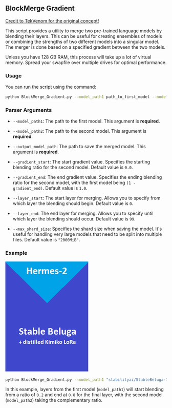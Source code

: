 ## BlockMerge Gradient

[Credit to TekVenom for the original concept!](https://github.com/TehVenomm/LM_Transformers_BlockMerge)

This script provides a utility to merge two pre-trained language models by blending their layers. This can be useful for creating ensembles of models or combining the strengths of two different models into a singular model. The merger is done based on a specified gradient between the two models.

Unless you have 128 GB RAM, this process will take up a lot of virtual memory. Spread your swapfile over multiple drives for optimal performance.

### Usage

You can run the script using the command:

```bash
python BlockMerge_Gradient.py --model_path1 path_to_first_model --model_path2 path_to_second_model --output_model_path path_for_output
```

### Parser Arguments

- `--model_path1`: The path to the first model. This argument is **required**.
  
- `--model_path2`: The path to the second model. This argument is **required**.

- `--output_model_path`: The path to save the merged model. This argument is **required**.

- `--gradient_start`: The start gradient value. Specifies the starting blending ratio for the second model. Default value is `0.0`.

- `--gradient_end`: The end gradient value. Specifies the ending blending ratio for the second model, with the first model being `(1 - gradient_end)`. Default value is `1.0`.

- `--layer_start`: The start layer for merging. Allows you to specify from which layer the blending should begin. Default value is `0`.

- `--layer_end`: The end layer for merging. Allows you to specify until which layer the blending should occur. Default value is `99`.

- `--max_shard_size`: Specifies the shard size when saving the model. It's useful for handling very large models that need to be split into multiple files. Default value is `"2000MiB"`.

### Example

![](MythoLogic-Mini-7b.png)

```bash
python BlockMerge_Gradient.py --model_path1 "stabilityai/StableBeluga-7B" --model_path2 "NousResearch/Nous-Hermes-Llama2-13b" --output_model_path "mythologic-mini-7b" --gradient_start 0.9 --gradient_end 0.0 --layer_start 0 --layer_end 12
```

In this example, layers from the first model (`model_path1`) will start blending from a ratio of `0.2` and end at `0.8` for the final layer, with the second model (`model_path2`) taking the complementary ratio.
